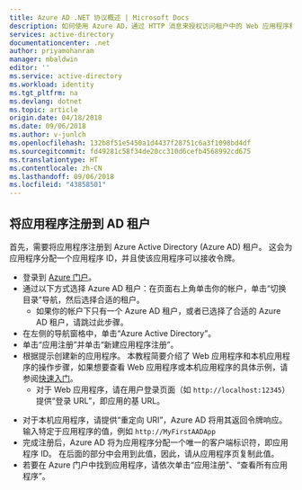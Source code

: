 ```yaml
---
title: Azure AD .NET 协议概述 | Microsoft Docs
description: 如何使用 Azure AD，通过 HTTP 消息来授权访问租户中的 Web 应用程序和 Web API。
services: active-directory
documentationcenter: .net
author: priyamohanram
manager: mbaldwin
editor: ''
ms.service: active-directory
ms.workload: identity
ms.tgt_pltfrm: na
ms.devlang: dotnet
ms.topic: article
origin.date: 04/18/2018
ms.date: 09/06/2018
ms.author: v-junlch
ms.openlocfilehash: 132b8f51e5450a1d4437f28751c6a3f1098bd4df
ms.sourcegitcommit: fd49281c58f34de20cc310d6cefb4568992cd675
ms.translationtype: HT
ms.contentlocale: zh-CN
ms.lasthandoff: 09/06/2018
ms.locfileid: "43858501"
---
```

## <a name="register-your-application-with-your-ad-tenant"></a>将应用程序注册到 AD 租户
首先，需要将应用程序注册到 Azure Active Directory (Azure AD) 租户。 这会为应用程序分配一个应用程序 ID，并且使该应用程序可以接收令牌。

- 登录到 [Azure 门户](https://portal.azure.cn)。
- 通过以下方式选择 Azure AD 租户：在页面右上角单击你的帐户，单击“切换目录”导航，然后选择合适的租户。 
  - 如果你的帐户下只有一个 Azure AD 租户，或者已选择了合适的 Azure AD 租户，请跳过此步骤。
- 在左侧的导航窗格中，单击“Azure Active Directory”。
- 单击“应用注册”并单击“新建应用程序注册”。
- 根据提示创建新的应用程序。 本教程简要介绍了 Web 应用程序和本机应用程序的操作步骤，如果想要查看 Web 应用程序或本机应用程序的具体示例，请参阅[快速入门](../articles/active-directory/develop/azure-ad-developers-guide.md)。
  - 对于 Web 应用程序，请在用户登录页面（如 `http://localhost:12345`）提供“登录 URL”，即应用的基 URL。
<!--TODO: add once App ID URI is configurable: The **App ID URI** is a unique identifier for your application. The convention is to use `https://<tenant-domain>/<app-name>`, e.g. `https://contoso.partner.onmschina.cn/my-first-aad-app`-->
  - 对于本机应用程序，请提供“重定向 URI”，Azure AD 将用其返回令牌响应。 输入特定于应用程序的值，例如 `http://MyFirstAADApp`
- 完成注册后，Azure AD 将为应用程序分配一个唯一的客户端标识符，即应用程序 ID。 在后面的部分中会用到此值，因此，请从应用程序页复制此值。
- 若要在 Azure 门户中找到应用程序，请依次单击“应用注册”、“查看所有应用程序”。

<!-- ms.date: 09/06/2018 -->